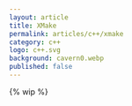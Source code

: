 ```yaml
---
layout: article
title: XMake
permalink: articles/c++/xmake
category: c++
logo: c++.svg
background: cavern0.webp
published: false
---
```


{% wip %}
